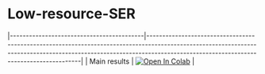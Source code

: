 # Low-resource-SER

|------------------------------------------|---------------------------------------------------------------------------------------------------------------------------------------------------------------------------------------------------------------------|
| Main results | [![Open In Colab](https://colab.research.google.com/assets/colab-badge.svg)](https://colab.research.google.com/drive/18DiGSut_kUQjf5N97L0oElmXZ-ag0lAG?usp=sharing) |

